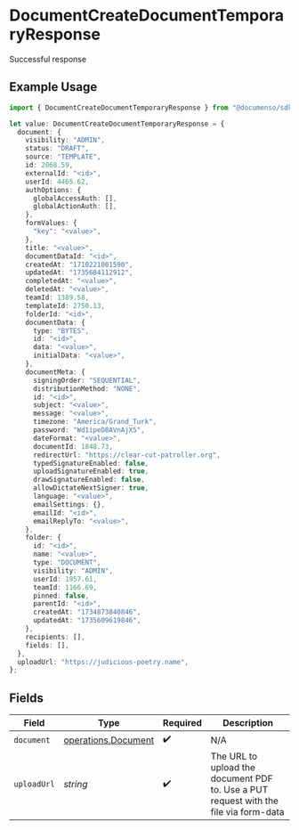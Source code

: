 # DocumentCreateDocumentTemporaryResponse

Successful response

## Example Usage

```typescript
import { DocumentCreateDocumentTemporaryResponse } from "@documenso/sdk-typescript/models/operations";

let value: DocumentCreateDocumentTemporaryResponse = {
  document: {
    visibility: "ADMIN",
    status: "DRAFT",
    source: "TEMPLATE",
    id: 2068.59,
    externalId: "<id>",
    userId: 4465.62,
    authOptions: {
      globalAccessAuth: [],
      globalActionAuth: [],
    },
    formValues: {
      "key": "<value>",
    },
    title: "<value>",
    documentDataId: "<id>",
    createdAt: "1710221001590",
    updatedAt: "1735684112912",
    completedAt: "<value>",
    deletedAt: "<value>",
    teamId: 1389.58,
    templateId: 2750.13,
    folderId: "<id>",
    documentData: {
      type: "BYTES",
      id: "<id>",
      data: "<value>",
      initialData: "<value>",
    },
    documentMeta: {
      signingOrder: "SEQUENTIAL",
      distributionMethod: "NONE",
      id: "<id>",
      subject: "<value>",
      message: "<value>",
      timezone: "America/Grand_Turk",
      password: "Wd1ipeD8AVnAjX5",
      dateFormat: "<value>",
      documentId: 1848.73,
      redirectUrl: "https://clear-cut-patroller.org",
      typedSignatureEnabled: false,
      uploadSignatureEnabled: true,
      drawSignatureEnabled: false,
      allowDictateNextSigner: true,
      language: "<value>",
      emailSettings: {},
      emailId: "<id>",
      emailReplyTo: "<value>",
    },
    folder: {
      id: "<id>",
      name: "<value>",
      type: "DOCUMENT",
      visibility: "ADMIN",
      userId: 1957.61,
      teamId: 1166.69,
      pinned: false,
      parentId: "<id>",
      createdAt: "1734873840846",
      updatedAt: "1735609619846",
    },
    recipients: [],
    fields: [],
  },
  uploadUrl: "https://judicious-poetry.name",
};
```

## Fields

| Field                                                                                | Type                                                                                 | Required                                                                             | Description                                                                          |
| ------------------------------------------------------------------------------------ | ------------------------------------------------------------------------------------ | ------------------------------------------------------------------------------------ | ------------------------------------------------------------------------------------ |
| `document`                                                                           | [operations.Document](../../models/operations/document.md)                           | :heavy_check_mark:                                                                   | N/A                                                                                  |
| `uploadUrl`                                                                          | *string*                                                                             | :heavy_check_mark:                                                                   | The URL to upload the document PDF to. Use a PUT request with the file via form-data |